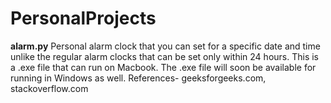# PersonalProjects

**alarm.py**
Personal alarm clock that you can set for a specific date and time unlike the regular alarm clocks that can be set only within 24 hours. This is a .exe file that can run on Macbook. The .exe file will soon be available for running in Windows as well. 
References- geeksforgeeks.com, stackoverflow.com
